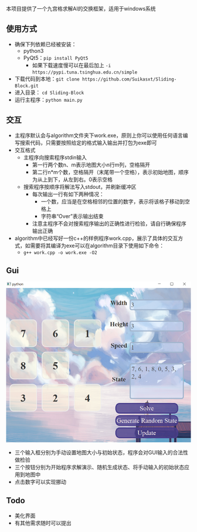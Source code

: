 本项目提供了一个九宫格求解AI的交换框架，适用于windows系统

## 使用方式

+ 确保下列依赖已经被安装：
  + python3
  + PyQt5：`pip install PyQt5`
    + 如果下载速度慢可以在最后加上 `-i https://pypi.tuna.tsinghua.edu.cn/simple`
+ 下载代码到本地：`git clone https://github.com/Suikasxt/Sliding-Block.git `
+ 进入目录： `cd Sliding-Block`
+ 运行主程序：`python main.py`



## 交互

+ 主程序默认会与algorithm文件夹下work.exe，原则上你可以使用任何语言编写搜索代码，只需要按照给定的格式输入输出并打包为exe即可
+ 交互格式
  + 主程序向搜索程序stdin输入
    + 第一行两个数n、m表示地图大小n行m列，空格隔开
    + 第二行n*m个数，空格隔开（末尾带一个空格），表示初始地图，顺序为从上到下，从左到右。0表示空格
  + 搜索程序按顺序将解法写入stdout，并刷新缓冲区
    + 每次输出一行有如下两种情况：
      + 一个数，应当是在空格相邻的位置的数字，表示将该格子移动到空格上
      + 字符串“Over”表示输出结束
    + 注意主程序不会对搜索程序输出的正确性进行检验，请自行确保程序输出正确
+ algorithm中已经写好一份c++的样例程序work.cpp，展示了具体的交互方式，如需要将其编译为exe可以在algorithm目录下使用如下命令：
  + `g++ work.cpp -o work.exe -O2`



## Gui

![gui](gui.PNG)

+ 三个输入框分别为手动设置地图大小与初始状态，程序会对GUI输入的合法性做检验
+ 三个按钮分别为开始程序求解演示、随机生成状态、将手动输入的初始状态应用到地图中
+ 点击数字可以实现挪动



## Todo

+ 美化界面
+ 有其他需求随时可以提出
